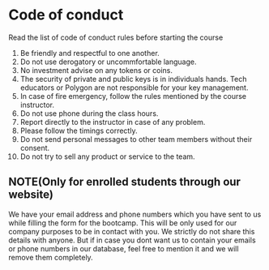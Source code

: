 # Code of conduct

Read the list of code of conduct rules before starting the course

1. Be friendly and respectful to one another.
2. Do not use derogatory or uncommfortable language.
3. No investment advise on any tokens or coins.
4. The security of private and public keys is in individuals hands. Tech educators or Polygon are not responsible for your key management.
5. In case of fire emergency, follow the rules mentioned by the course instructor.
6. Do not use phone during the class hours.
7. Report directly to the instructor in case of any problem.
8. Please follow the timings correctly.
9. Do not send personal messages to other team members without their consent.
10. Do not try to sell any product or service to the team.


## NOTE(Only for enrolled students through our website)

We have your email address and phone numbers which you have sent to us while filling the form for the bootcamp. This will be only used for our company purposes to be in contact with you.
We strictly do not share this details with anyone. But if in case you dont want us to contain your emails or phone numbers in our database, feel free to mention it and
we will remove them completely. 
